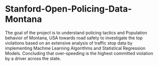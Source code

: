 # Stanford-Open-Policing-Data-Montana
The goal of the project is to understand policing tactics and Population behavior of Montana, USA towards road safety to investigate
the top violations based on an extensive analysis of traffic stop data by implementing Machine Learning Algorithms and Statistical
Regression Models. Concluding that over-speeding is the highest committed violation by a driver across the state.
